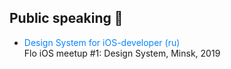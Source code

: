 ## Public speaking 🎤
* <a href="https://www.youtube.com/watch?v=UfVAa4PC6Z0&list=PLpVeA1tdgfCBEoAuv31Pc8LIZ1rEGXmRS&index=2&t=1s" target="_blank" style="color:#0a84ff; text-decoration: none;">Design System for iOS-developer (ru)</a><br />
Flo iOS meetup #1: Design System, Minsk, 2019
